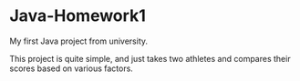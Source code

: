 # Java-Homework1
My first Java project from university.

This project is quite simple, and just takes two athletes and compares their scores based on various factors.
